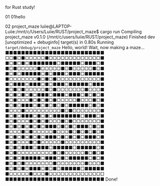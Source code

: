 for Rust study!

01
01hello

02
project_maze
    luiie@LAPTOP-Luiie:/mnt/c/Users/Luiie/RUST/project_maze$ cargo run
       Compiling project_maze v0.1.0 (/mnt/c/users/luiie/RUST/project_maze)
        Finished dev [unoptimized + debuginfo] target(s) in 0.80s
         Running `target/debug/project_maze`
    Hello, world!
    Wait, now making a maze...
    ■■■■■■■■■■■■■■■■■■■■■■■■■
    □□■□■□□□□□■□□□□□□□□□□□□□■
    ■□■□■□■■■■■■■□■■■■■□■■■□■
    ■□■□□□□□■□□□□□■□■□□□□□■□■
    ■□■□■■■■■□■□■■■□■■■□■■■■■
    ■□□□□□□□■□■□■□□□□□□□□□□□■
    ■□■■■□■■■□■□■■■□■■■■■□■■■
    ■□■□■□□□□□■□■□□□□□□□■□□□■
    ■□■□■□■□■■■□■■■□■■■□■□■□■
    ■□■□□□■□■□■□■□□□□□■□□□■□■
    ■□■□■■■□■□■□■□■□■■■■■□■□■
    ■□□□■□□□□□□□□□■□■□□□□□□□■
    ■□■□■■■□■□■□■■■■■■■□■■■□■
    ■□■□□□■□■□■□□□■□■□□□□□□□■
    ■□■□■□■□■□■■■□■□■□■■■□■□■
    ■□□□■□■□□□□□■□□□■□■□■□■□■
    ■□■□■□■□■□■■■□■□■□■□■■■□■
    ■□■□□□■□■□□□□□■□□□□□□□□□■
    ■□■□■■■□■■■□■■■■■□■■■■■□■
    ■□■□□□□□□□□□■□■□□□□□■□■□■
    ■□■□■■■■■□■■■□■□■■■■■□■□■
    ■□■□■□□□□□□□■□□□□□□□■□□□■
    ■□■□■□■■■□■□■□■■■■■□■■■■■
    ■□□□□□■□□□■□□□□□□□□□□□□□□
    ■■■■■■■■■■■■■■■■■■■■■■■■■
    Done!
